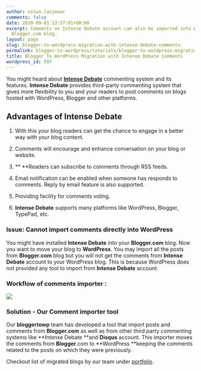 ```yaml
---
author: nitun.lanjewar
comments: false
date: 2010-09-01 12:57:01+00:00
excerpt: Comments on Intense Debate account can also be imported into WordPress from
  Blogger.com blog.
layout: page
slug: blogger-to-wordpress-migration-with-intense-debate-comments
permalink: blogger-to-wordpress/tutorials/blogger-to-wordpress-migration-with-intense-debate-comments/
title: Blogger To WordPress Migration with Intense Debate Comments
wordpress_id: 597
---
```


You might heard about [**Intense Debate**](http://intensedebate.com/) commenting system and its features. **Intense Debate** provides third-party commenting system that gives more flexibility to you and your readers to post comments on blogs hosted with WordPress, Blogger and other platforms.


## Advantages of Intense Debate






  1. With this your blog readers can get the chance to engage in a better way with your blog content.


  2. Comments will encourage and enhance conversation on your blog or website.


  3. ** **Readers can subscribe to comments through RSS feeds.


  4. Email notification can be enabled when someone has responds to comments. Reply by email feature is also supported.


  5. Providing facility for comments voting.


  6. **Intense Debate** supports many platforms like WordPress, Blogger, TypePad, etc.





### Issue: Cannot import comments directly into WordPress


You might have installed **Intense Debate** into your **Blogger.com** blog. Now you want to move your blog to **WordPress**. You may import all the posts from **Blogger.com** blog but you will not get the comments from **Intense Debate** account to your WordPress blog. This is because WordPress does not provided any tool to import from **Intense Debate** account.


### Workflow of comments importer :


[![](https://rtcamp.com/wp-content/uploads/2010/08/intense-debate-comments2.png)](https://rtcamp.com/wp-content/uploads/2010/08/intense-debate-comments2.png)


### Solution - Our Comment importer tool


Our **bloggertowp** team has developed a tool that import posts and comments from **Blogger.com** as well as from other third party commenting systems like **Intense Debate **and **Disqus** account. This importer moves the comments from **Blogger**.com to **WordPress **keeping the comments related to the posts on which they were previously.

Checkout list of migrated blogs by our team under [portfolio](http://bloggertowp.org/portfolio/).
